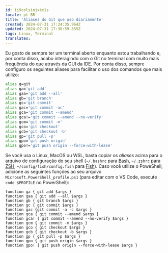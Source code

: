 ```yaml
---
id: ii9colsinjxkx1s
locale: pt-BR
title: 'Aliases do Git que uso diariamente'
created: 2024-07-31 17:24:35.964Z
updated: 2024-07-31 17:38:59.555Z
tags: Linux, Terminal
translates: 
---
```

Eu gosto de sempre ter um terminal aberto enquanto estou trabalhando e, por conta disso, acabo interagindo com o Git no terminal com muito mais frequência do que através da GUI da IDE. Por conta disso, sempre configuro os seguintes aliases para facilitar o uso dos comandos que mais utilizo:

```bash
alias g=git
alias ga='git add'
alias gaa='git add --all'
alias gb='git branch'
alias gc='git commit'
alias gac='git commit -ac'
alias gca='git commit --amend'
alias gca!='git commit --amend --no-verify'
alias gcm='git commit -m'
alias gco='git checkout'
alias gcb='git checkout -b'
alias gp='git pull -p'
alias gpo='git push origin'
alias gpo!='git push origin --force-with-lease'
```

Se você usa o Linux, MacOS ou WSL, basta copiar os _aliases_ acima para o arquivo de configuração do seu shell (`~/.bashrc` para [Bash](https://www.gnu.org/software/bash/), `~/.zshrc` para [ZSH](https://www.zsh.org/), `~/config/fish/config.fish` para [Fish](https://fishshell.com/)). Caso você utilize o PoweShell, adicione as seguintes funções ao seu arquivo `Microsoft.PowerShell_profile.ps1` (para editar com o VS Code, execute `code $PROFILE` no PowerShell):

```pwsh
function ga { git add $args }
function gaa { git add --all $args }
function gb { git branch $args }
function gc { git commit $args }
function gac {git commit -a -c $args }
function gca { git commit --amend $args }
function gca! { git commit --amend --no-verify $args }
function gcm { git commit -m $args }
function gco { git checkout $args }
function gcb { git checkout -b $args }
function gp { git pull -p $args }
function gpo { git push origin $args }
function gpo! { git push origin --force-with-lease $args }
```
